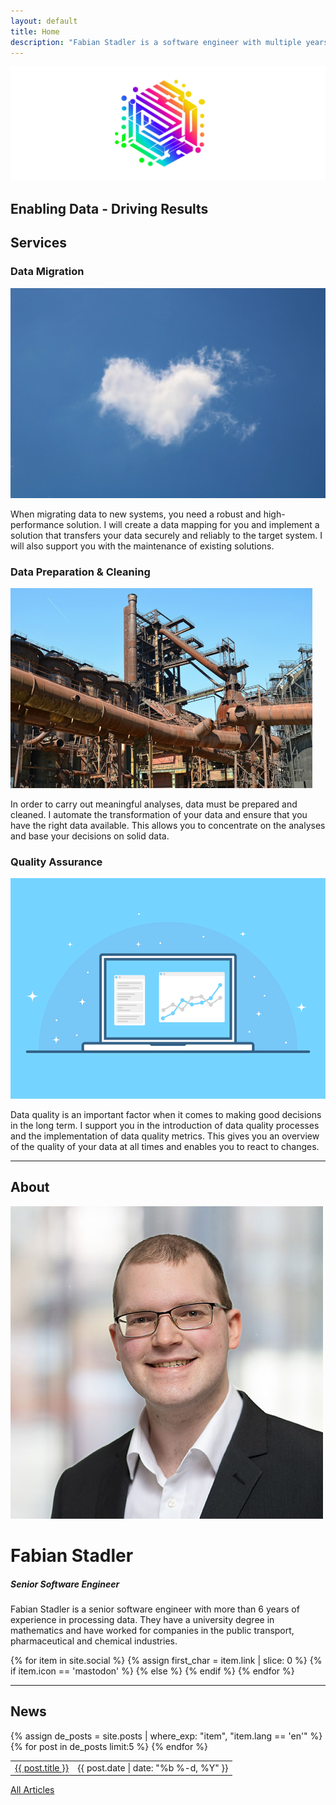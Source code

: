 ```yaml
---
layout: default
title: Home
description: "Fabian Stadler is a software engineer with multiple years of experience in research and development. They specialize in cloud development and data integration."
---
```


<section class="index-header">
    <img src="/assets/img/company_logo.jpg" alt="Company logo of Fabian Stadler Solutions">
    <div class="centered"><h2>Enabling Data - Driving Results</h2></div>
</section>

## Services

<div class="home-section">
    <div class="right">
        <h3>Data Migration</h3>
        <img src="/assets/img/cloud.jpg" alt="Image of a cloud">
        <p>When migrating data to new systems, you need a robust and high-performance solution. I will create a data mapping for you and implement a solution that transfers your data securely and reliably to the target system. I will also support you with the maintenance of existing solutions.</p>
    </div>
</div>

<div class="home-section">
    <div class="left">
        <h3>Data Preparation & Cleaning</h3>
        <img src="/assets/img/datamining.jpg" alt="Image of a mining site and pipes">
        <p>In order to carry out meaningful analyses, data must be prepared and cleaned. I automate the transformation of your data and ensure that you have the right data available. This allows you to concentrate on the analyses and base your decisions on solid data.</p>
    </div>
</div>

<div class="home-section">
    <div class="right">
        <h3>Quality Assurance</h3>
        <img src="/assets/img/interface-3593269_640.png" alt="Image of an interface">
        <p>Data quality is an important factor when it comes to making good decisions in the long term. I support you in the introduction of data quality processes and the implementation of data quality metrics. This gives you an overview of the quality of your data at all times and enables you to react to changes.</p>
    </div>
</div>

----

## About

<div class="profile-section">
    <div class="profile">
        <img src="/assets/img/fabian_stadler.jpg" alt="Profile image">
        <h1>Fabian Stadler</h1>
        <h5 class="post-date">Senior Software Engineer</h5>
    </div>
    <div class="profile-text">
        <p>Fabian Stadler is a senior software engineer with more than 6 years of experience in processing data. They have a university degree in mathematics and have worked for companies in the public transport, pharmaceutical and chemical industries.</p>
        {% for item in site.social %}
            {% assign first_char = item.link | slice: 0 %}
            {% if item.icon == 'mastodon' %}
            <a class="icon contact-button"  rel="me" href="{{ item.link }}" target="_blank"><i class="fa-brands fa-{{ item.icon }}" aria-hidden="true"></i></a>
            {% else %}
            <a class="icon contact-button" href="{{ item.link }}" target="_blank"><i class="fa-{{ item.icon-class }} fa-{{ item.icon }}" aria-hidden="true"></i></a>
            {% endif %}
        {% endfor %}
    </div>
</div>

----

## News

<table class="home-table">
    {% assign de_posts = site.posts | where_exp: "item", "item.lang == 'en'" %}
    {% for post in de_posts limit:5 %}
    <tr>
        <td class="home-post-title"><a href="{{ post.url }}">{{ post.title }}</a></td>
        <td class="home-post-date">{{ post.date | date: "%b %-d, %Y" }}</td>
    </tr>
    {% endfor %}
</table>

<p class="more-articles">
    <a href="/p/posts.html">All Articles</a>
</p>

